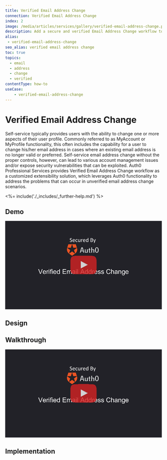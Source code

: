 ```yaml
---
title: Verified Email Address Change
connection: Verified Email Address Change
index: 2
image: /media/articles/services/gallery/verified-email-address-change.png
description: Add a secure and verified Email Address Change workflow to your solution with Professional Services custom extensibility.
alias:
 - verified-email-address-change
seo_alias: verified email address change
toc: true
topics:
  - email
  - address
  - change
  - verified
contentType: how-to
useCase:
    - verified-email-address-change
---
```

# Verified Email Address Change

Self-service typically provides users with the ability to change one or more aspects of their user profile. Commonly referred to as MyAccount or MyProfile functionality, this often includes the capability for a user to change his/her email address in cases where an existing email address is no longer valid or preferred. Self-service email address change without the proper controls, however, can lead to various account management issues and/or expose security vulnerabilities that can be exploited. Auth0 Professional Services provides Verified Email Address Change workflow as a customized extensibility solution, which leverages Auth0 functionality to address the problems that can occur in unverified email address change scenarios. 

<%= include('./_includes/_further-help.md') %>

## Demo

<div align="center">
  <a href="https://youtu.be/Qkfa_aDw_8k"><img src="/media/articles/services/gallery/veachange/verified-email-address-change.png" alt="Verified Email Address Change workflow"></a>
</div>

## Design

## Walkthrough

<div align="center">
  <a href="https://youtu.be/RMza7El7IwE"><img src="/media/articles/services/gallery/veachange/verified-email-address-change.png" alt="Verified Email Address Change workflow"></a>
</div>

## Implementation


